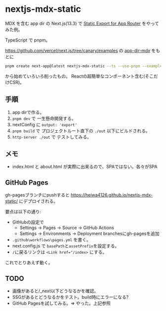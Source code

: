 # nextjs-mdx-static

MDX を含む app dir の Next.js(13.3) で
[Static Export for App Router](https://nextjs.org/blog/next-13-3#static-export-for-app-router)
をやってみた例。

TypeScript で pnpm。

https://github.com/vercel/next.js/tree/canary/examples
の
[app\-dir\-mdx](https://github.com/vercel/next.js/tree/canary/examples/app-dir-mdx)
をもとに

```bash
pnpm create next-app@latest nextjs-mdx-static --ts --use-pnpm --example app-dir-mdx
```

から始めていろいろ削ったもの。
Reactの超簡単なコンポーネント含む(そこだけCSR)。


## 手順

1. app dirで作る。
2. `pnpm dev` で 一生懸命開発する。
3. nextConfig に `output: 'export'`
4. `pnpm build` で プロジェクトルート直下の `./out` 以下にビルドされる。
5. `http-server ./out` で テストしてみる。

## メモ

- index.html と about.html が実際に出来るので、SPAではない。各々がSPA


## GitHub Pages

gh-pagesブランチにpushすると
https://heiwa4126.github.io/nextjs-mdx-static/
にデプロイされる。

要点は以下の通り:

- GitHubの設定で
   - Settings -> Pages -> Source -> GitHub Actions
   - Settings -> Environments -> Deployment branchesにgh-pagesを追加
- `.github\workflows\pages.yml` を書く。
- next.config.js で `basePath`と`assetPrefix`を設定する。
- `/`に戻るリンクは `<Link href="/index>` にする。

これでとりあえず動く。


## TODO

- 画像があると/_next以下どうなるかを確認。
- SSGがあるとどうなるかをテスト。build時にエラーになる?
- GitHub Pagesを試してみる。⇒ やった。上記参照
